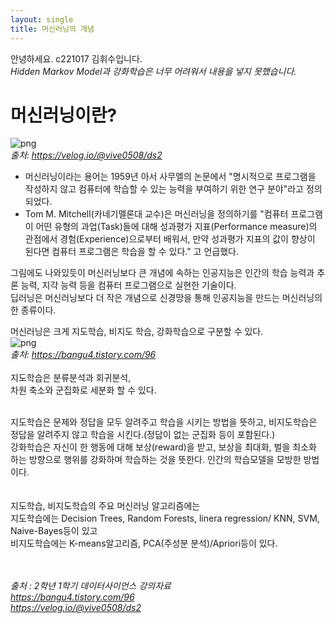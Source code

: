 ```yaml
---
layout: single
title: 머신러닝의 개념
---
```

안녕하세요. c221017 김휘수입니다.<br>
*Hidden Markov Model과 강화학습은 너무 어려워서 내용을 넣지 못했습니다.*<br>

# 머신러닝이란?
![png](https://drive.google.com/uc?id=1VuEpvEl4uezs3AMFq5vu6pLOouJsCLUR) <br>
*출처: https://velog.io/@vive0508/ds2*

- 머신러닝이라는 용어는 1959년 아서 사무엘의 논문에서 "명시적으로 프로그램을 작성하지 않고 컴퓨터에 학습할 수 있는 능력을 부여하기 위한 연구 분야"라고 정의되었다. <br>
- Tom M. Mitchell(카네기멜론대 교수)은 머신러닝을 정의하기를 "컴퓨터 프로그램이 어떤 유형의 과업(Task)들에 대해 성과평가 지표(Performance measure)의 관점에서 경험(Experience)으로부터 배워서, 만약 성과평가 지표의 값이 향상이 된다면 컴퓨터 프로그램은 학습을 할 수 있다." 고 언급했다.<br>

그림에도 나와있듯이 머신러닝보다 큰 개념에 속하는 인공지능은 인간의 학습 능력과 추론 능력, 지각 능력 등을 컴퓨터 프로그램으로 실현한 기술이다.<br>
딥러닝은 머신러닝보다 더 작은 개념으로 신경망을 통해 인공지능을 만드는 머신러닝의 한 종류이다. <br>

머신러닝은 크게 지도학습, 비지도 학습, 강화학습으로 구분할 수 있다. <br>
![png](https://drive.google.com/uc?id=1GvKFylYgDEdsnm8ndJT7GO4EezWuHTRM)<br>
*출처: https://bangu4.tistory.com/96* <br>
<br>
지도학습은 분류분석과 회귀분석,<br>
차원 축소와 군집화로 세분화 할 수 있다.<br>
<br>

지도학습은 문제와 정답을 모두 알려주고 학습을 시키는 방법을 뜻하고, 비지도학습은 정답을 알려주지 않고 학습을 시킨다.(정답이 없는 군집화 등이 포함된다.)<br>
강화학습은 자신이 한 행동에 대해 보상(reward)을 받고, 보상을 최대화, 벌을 최소화 하는 방향으로 행위를 강화하며 학습하는 것을 뜻한다. 인간의 학습모델을 모방한 방법이다.<br>
<br>
<br>
지도학습, 비지도학습의 주요 머신러닝 알고리즘에는 <br>
지도학습에는 Decision Trees, Random Forests, linera regression/ KNN, SVM, Naive-Bayes등이 있고<br>
비지도학습에는 K-means알고리즘, PCA(주성분 분석)/Apriori등이 있다.<br>
<br>
<br>

*출처 :* 
*2학년 1학기 데이터사이언스 강의자료* <br>
*https://bangu4.tistory.com/96* <br>
*https://velog.io/@vive0508/ds2*
